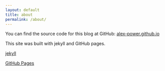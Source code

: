 ```yaml
---
layout: default
title: about
permalink: /about/
---
```



You can find the source code for this blog at GitHub:
[alex-power.github.io](https://github.com/alex-power/alex-power.github.io)

This site was built with jekyll and GitHub pages.

[jekyll](https://github.com/jekyll/jekyll)

[GitHub Pages](https://docs.github.com/en/pages)
